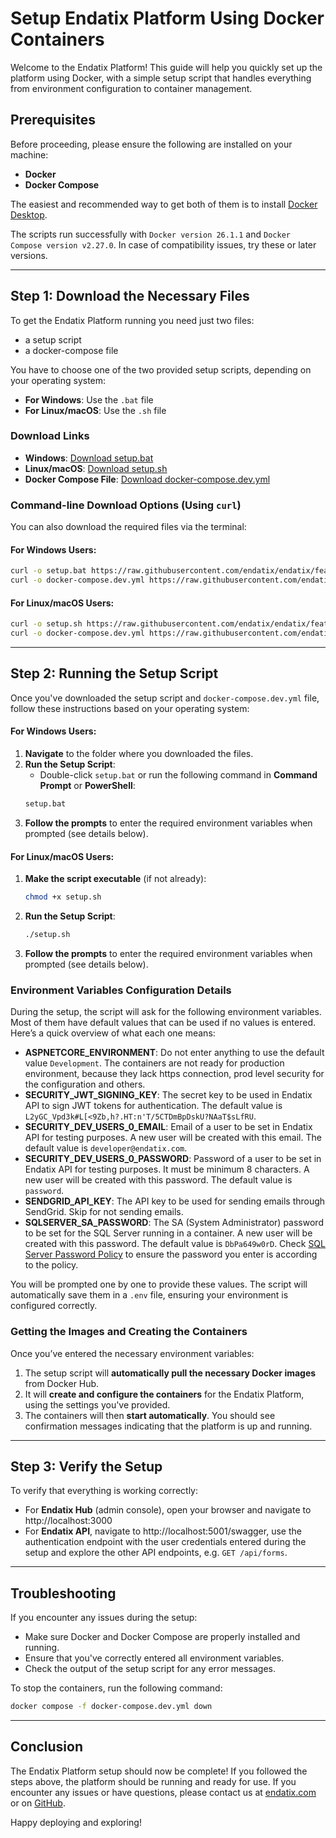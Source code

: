 # Setup Endatix Platform Using Docker Containers

Welcome to the Endatix Platform! This guide will help you quickly set up the platform using Docker, with a simple setup script that handles everything from environment configuration to container management.

## Prerequisites

Before proceeding, please ensure the following are installed on your machine:

- **Docker**
- **Docker Compose**

The easiest and recommended way to get both of them is to install [Docker Desktop](https://docs.docker.com/get-docker/).

The scripts run successfully with `Docker version 26.1.1` and `Docker Compose version v2.27.0`. In case of compatibility issues, try these or later versions.

---

## Step 1: Download the Necessary Files

To get the Endatix Platform running you need just two files:
- a setup script
- a docker-compose file

You have to choose one of the two provided setup scripts, depending on your operating system:

- **For Windows**: Use the `.bat` file
- **For Linux/macOS**: Use the `.sh` file

### Download Links

- **Windows**: [Download setup.bat](https://raw.githubusercontent.com/endatix/endatix/feature/issue-84-set-up-docker/docker/setup.bat)
- **Linux/macOS**: [Download setup.sh](https://raw.githubusercontent.com/endatix/endatix/feature/issue-84-set-up-docker/docker/setup.sh)
- **Docker Compose File**: [Download docker-compose.dev.yml](https://raw.githubusercontent.com/endatix/endatix/feature/issue-84-set-up-docker/docker/docker-compose.dev.yml)

### Command-line Download Options (Using `curl`)

You can also download the required files via the terminal:

#### For Windows Users:
```bash
curl -o setup.bat https://raw.githubusercontent.com/endatix/endatix/feature/issue-84-set-up-docker/docker/setup.bat
curl -o docker-compose.dev.yml https://raw.githubusercontent.com/endatix/endatix/feature/issue-84-set-up-docker/docker/docker-compose.dev.yml
```

#### For Linux/macOS Users:
```bash
curl -o setup.sh https://raw.githubusercontent.com/endatix/endatix/feature/issue-84-set-up-docker/docker/setup.sh
curl -o docker-compose.dev.yml https://raw.githubusercontent.com/endatix/endatix/feature/issue-84-set-up-docker/docker/docker-compose.dev.yml
```

---

## Step 2: Running the Setup Script

Once you've downloaded the setup script and `docker-compose.dev.yml` file, follow these instructions based on your operating system:

#### For Windows Users:
1. **Navigate** to the folder where you downloaded the files.
2. **Run the Setup Script**: 
   - Double-click `setup.bat` or run the following command in **Command Prompt** or **PowerShell**:
   ```bash
   setup.bat
   ```
3. **Follow the prompts** to enter the required environment variables when prompted (see details below).

#### For Linux/macOS Users:
1. **Make the script executable** (if not already):
   ```bash
   chmod +x setup.sh
   ```
2. **Run the Setup Script**:
   ```bash
   ./setup.sh
   ```
3. **Follow the prompts** to enter the required environment variables when prompted (see details below).

### Environment Variables Configuration Details

During the setup, the script will ask for the following environment variables. Most of them have default values that can be used if no values is entered. Here’s a quick overview of what each one means:

- **ASPNETCORE_ENVIRONMENT**: Do not enter anything to use the default value `Development`. The containers are not ready for production environment, because they lack https connection, prod level security for the configuration and others.
- **SECURITY_JWT_SIGNING_KEY**: The secret key to be used in Endatix API to sign JWT tokens for authentication. The default value is `L2yGC_Vpd3k#L[<9Zb,h?.HT:n'T/5CTDmBpDskU?NAaT$sLfRU`.
- **SECURITY_DEV_USERS_0_EMAIL**: Email of a user to be set in Endatix API for testing purposes. A new user will be created with this email. The default value is `developer@endatix.com`.
- **SECURITY_DEV_USERS_0_PASSWORD**: Password of a user to be set in Endatix API for testing purposes. It must be minimum 8 characters. A new user will be created with this password. The default value is `password`.
- **SENDGRID_API_KEY**: The API key to be used for sending emails through SendGrid. Skip for not sending emails.
- **SQLSERVER_SA_PASSWORD**: The SA (System Administrator) password to be set for the SQL Server running in a container. A new user will be created with this password. The default value is `DbPa649w0rD`. Check [SQL Server Password Policy](https://learn.microsoft.com/en-us/sql/relational-databases/security/password-policy) to ensure the password you enter is according to the policy.

You will be prompted one by one to provide these values. The script will automatically save them in a `.env` file, ensuring your environment is configured correctly.

### Getting the Images and Creating the Containers

Once you’ve entered the necessary environment variables:

1. The setup script will **automatically pull the necessary Docker images** from Docker Hub.
2. It will **create and configure the containers** for the Endatix Platform, using the settings you've provided.
3. The containers will then **start automatically**. You should see confirmation messages indicating that the platform is up and running.

---

## Step 3: Verify the Setup

To verify that everything is working correctly:

- For **Endatix Hub** (admin console), open your browser and navigate to http://localhost:3000
- For **Endatix API**, navigate to http://localhost:5001/swagger, use the authentication endpoint with the user credentials entered during the setup and explore the other API endpoints, e.g. `GET /api/forms`.

---

## Troubleshooting

If you encounter any issues during the setup:

- Make sure Docker and Docker Compose are properly installed and running.
- Ensure that you've correctly entered all environment variables.
- Check the output of the setup script for any error messages.

To stop the containers, run the following command:

```bash
docker compose -f docker-compose.dev.yml down
```

---

## Conclusion

The Endatix Platform setup should now be complete! If you followed the steps above, the platform should be running and ready for use. If you encounter any issues or have questions, please contact us at [endatix.com](https://endatix.com/contact) or on [GitHub](https://github.com/endatix/endatix/discussions).

Happy deploying and exploring!
